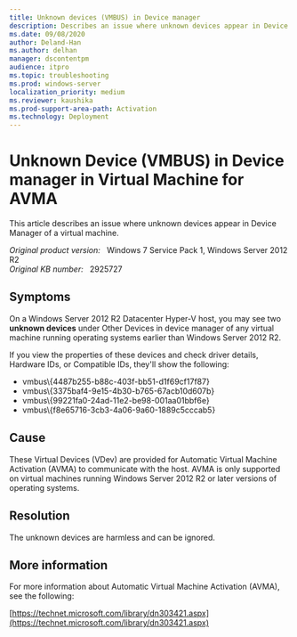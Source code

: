 ```yaml
---
title: Unknown devices (VMBUS) in Device manager
description: Describes an issue where unknown devices appear in Device Manager of a virtual machine.
ms.date: 09/08/2020
author: Deland-Han
ms.author: delhan
manager: dscontentpm
audience: itpro
ms.topic: troubleshooting
ms.prod: windows-server
localization_priority: medium
ms.reviewer: kaushika
ms.prod-support-area-path: Activation
ms.technology: Deployment
---
```

# Unknown Device (VMBUS) in Device manager in Virtual Machine for AVMA

This article describes an issue where unknown devices appear in Device Manager of a virtual machine.

_Original product version:_ &nbsp; Windows 7 Service Pack 1, Windows Server 2012 R2  
_Original KB number:_ &nbsp; 2925727

## Symptoms

On a Windows Server 2012 R2 Datacenter Hyper-V host, you may see two **unknown devices** under Other Devices in device manager of any virtual machine running operating systems earlier than Windows Server 2012 R2.

If you view the properties of these devices and check driver details, Hardware IDs, or Compatible IDs, they'll show the following:

- vmbus\\{4487b255-b88c-403f-bb51-d1f69cf17f87}
- vmbus\\{3375baf4-9e15-4b30-b765-67acb10d607b}
- vmbus\\{99221fa0-24ad-11e2-be98-001aa01bbf6e}
- vmbus\\{f8e65716-3cb3-4a06-9a60-1889c5cccab5}

## Cause

These Virtual Devices (VDev) are provided for Automatic Virtual Machine Activation (AVMA) to communicate with the host. AVMA is only supported on virtual machines running Windows Server 2012 R2 or later versions of operating systems.

## Resolution

The unknown devices are harmless and can be ignored.

## More information

For more information about Automatic Virtual Machine Activation (AVMA), see the following:

[https://technet.microsoft.com/library/dn303421.aspx](https://technet.microsoft.com/library/dn303421.aspx)
